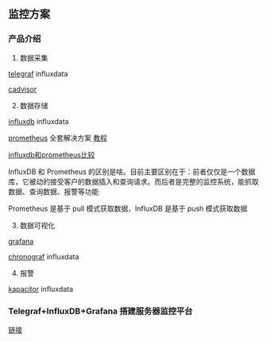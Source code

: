 ## 监控方案

### 产品介绍

1. 数据采集

[telegraf](https://github.com/influxdata/telegraf) influxdata

[cadvisor](https://github.com/google/cadvisor)

2. 数据存储

[influxdb](https://github.com/influxdata/influxdb) influxdata

[prometheus](https://github.com/prometheus/prometheus) 全套解决方案 [教程](https://www.ibm.com/developerworks/cn/cloud/library/cl-lo-prometheus-getting-started-and-practice/index.html)

[influxdb和prometheus比较](https://blog.csdn.net/u011537073/article/details/80305804)

InfluxDB 和 Prometheus 的区别是啥。目前主要区别在于：前者仅仅是一个数据库，它被动的接受客户的数据插入和查询请求。而后者是完整的监控系统，能抓取数据、查询数据、报警等功能

Prometheus 是基于 pull 模式获取数据，InfluxDB 是基于 push 模式获取数据

3. 数据可视化

[grafana](https://github.com/grafana/grafana)

[chronograf](https://github.com/influxdata/chronograf) influxdata

4. 报警

[kapacitor](https://github.com/influxdata/kapacitor) influxdata

### Telegraf+InfluxDB+Grafana 搭建服务器监控平台

[链接](https://wanghualong.cn/archives/22/)

